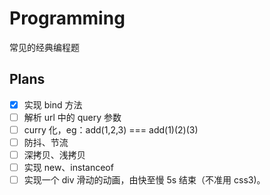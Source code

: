# Programming

常见的经典编程题

## Plans

- [x] 实现 bind 方法
- [ ] 解析 url 中的 query 参数
- [ ] curry 化，eg：add(1,2,3) === add(1)(2)(3)
- [ ] 防抖、节流
- [ ] 深拷贝、浅拷贝
- [ ] 实现 new、instanceof
- [ ] 实现一个 div 滑动的动画，由快至慢 5s 结束（不准用 css3)。
